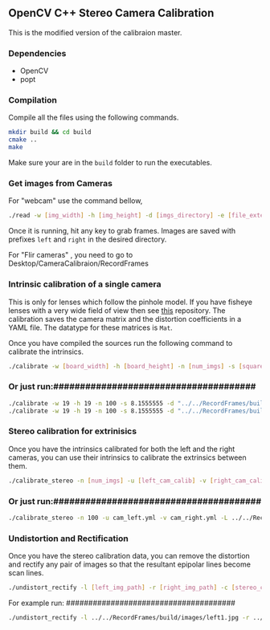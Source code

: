 ## OpenCV C++ Stereo Camera Calibration

This  is the modified version of the calibraion master. 
### Dependencies

- OpenCV
- popt

### Compilation

Compile all the files using the following commands.

```bash
mkdir build && cd build
cmake ..
make
```

Make sure your are in the `build` folder to run the executables.

### Get images from Cameras

For "webcam" use the command bellow, 
```bash
./read -w [img_width] -h [img_height] -d [imgs_directory] -e [file_extension]
```

Once it is running, hit any key to grab frames. Images are saved with prefixes `left` and `right` in the desired directory.


For "Flir cameras" , you need to go to Desktop/CameraCalibraion/RecordFrames


### Intrinsic calibration of a single camera

This is only for lenses which follow the pinhole model. If you have fisheye lenses with a very wide field of view then see [this](https://github.com/sourishg/fisheye_stereo_calibration) repository. The calibration saves the camera matrix and the distortion coefficients in a YAML file. The datatype for these matrices is `Mat`.

Once you have compiled the sources run the following command to calibrate the intrinsics.

```bash
./calibrate -w [board_width] -h [board_height] -n [num_imgs] -s [square_size] -d [imgs_directory] -i [imgs_filename] -o [file_extension] -e [output_filename]
```

### Or just run:######################################
```bash
./calibrate -w 19 -h 19 -n 100 -s 8.1555555 -d "../../RecordFrames/build/images/" -i "left" -o "cam_left.yml" -e "jpg"
./calibrate -w 19 -h 19 -n 100 -s 8.1555555 -d "../../RecordFrames/build/images/" -i "right" -o "cam_right.yml" -e "jpg"
```

### Stereo calibration for extrinisics

Once you have the intrinsics calibrated for both the left and the right cameras, you can use their intrinsics to calibrate the extrinsics between them.

```bash
./calibrate_stereo -n [num_imgs] -u [left_cam_calib] -v [right_cam_calib] -L [left_img_dir] -R [right_img_dir] -l [left_img_prefix] -r [right_img_prefix] -o [output_calib_file] -e [file_extension]
```

### Or just run:#######################################
```bash
./calibrate_stereo -n 100 -u cam_left.yml -v cam_right.yml -L ../../RecordFrames/build/images/ -R ../../RecordFrames/build/images/ -l left -r right -o cam_stereo.yml -e jpg
```

### Undistortion and Rectification

Once you have the stereo calibration data, you can remove the distortion and rectify any pair of images so that the resultant epipolar lines become scan lines.

```bash
./undistort_rectify -l [left_img_path] -r [right_img_path] -c [stereo_calib_file] -L [output_left_img] -R [output_right_img]
```

For example run: ######################################

```bash
./undistort_rectify -l ../../RecordFrames/build/images/left1.jpg -r ../../RecordFrames/build/images/right1.jpg -c cam_stereo.yml -L left.jpg -R right.jpg
```


